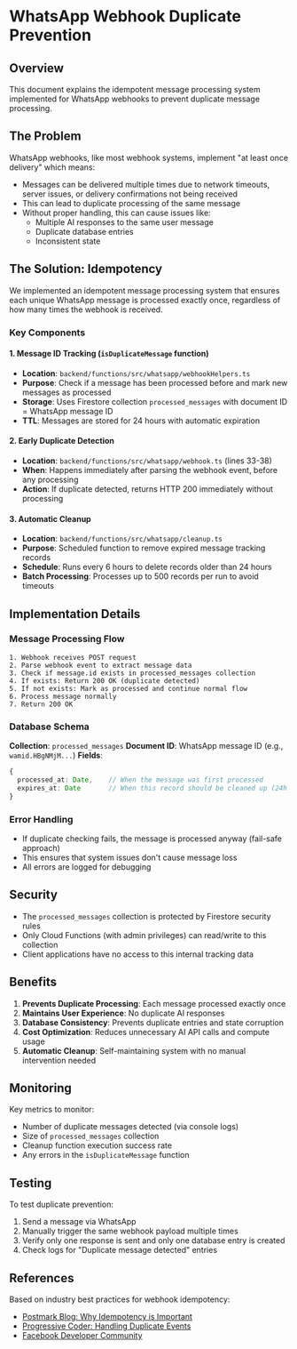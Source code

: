 # WhatsApp Webhook Duplicate Prevention

## Overview

This document explains the idempotent message processing system implemented for WhatsApp webhooks to prevent duplicate message processing.

## The Problem

WhatsApp webhooks, like most webhook systems, implement "at least once delivery" which means:
- Messages can be delivered multiple times due to network timeouts, server issues, or delivery confirmations not being received
- This can lead to duplicate processing of the same message
- Without proper handling, this can cause issues like:
  - Multiple AI responses to the same user message
  - Duplicate database entries
  - Inconsistent state

## The Solution: Idempotency

We implemented an idempotent message processing system that ensures each unique WhatsApp message is processed exactly once, regardless of how many times the webhook is received.

### Key Components

#### 1. Message ID Tracking (`isDuplicateMessage` function)
- **Location**: `backend/functions/src/whatsapp/webhookHelpers.ts`
- **Purpose**: Check if a message has been processed before and mark new messages as processed
- **Storage**: Uses Firestore collection `processed_messages` with document ID = WhatsApp message ID
- **TTL**: Messages are stored for 24 hours with automatic expiration

#### 2. Early Duplicate Detection
- **Location**: `backend/functions/src/whatsapp/webhook.ts` (lines 33-38)
- **When**: Happens immediately after parsing the webhook event, before any processing
- **Action**: If duplicate detected, returns HTTP 200 immediately without processing

#### 3. Automatic Cleanup
- **Location**: `backend/functions/src/whatsapp/cleanup.ts`
- **Purpose**: Scheduled function to remove expired message tracking records
- **Schedule**: Runs every 6 hours to delete records older than 24 hours
- **Batch Processing**: Processes up to 500 records per run to avoid timeouts

## Implementation Details

### Message Processing Flow

```
1. Webhook receives POST request
2. Parse webhook event to extract message data
3. Check if message.id exists in processed_messages collection
4. If exists: Return 200 OK (duplicate detected)
5. If not exists: Mark as processed and continue normal flow
6. Process message normally
7. Return 200 OK
```

### Database Schema

**Collection**: `processed_messages`
**Document ID**: WhatsApp message ID (e.g., `wamid.HBgNMjM...`)
**Fields**:
```typescript
{
  processed_at: Date,    // When the message was first processed
  expires_at: Date       // When this record should be cleaned up (24h later)
}
```

### Error Handling

- If duplicate checking fails, the message is processed anyway (fail-safe approach)
- This ensures that system issues don't cause message loss
- All errors are logged for debugging

## Security

- The `processed_messages` collection is protected by Firestore security rules
- Only Cloud Functions (with admin privileges) can read/write to this collection
- Client applications have no access to this internal tracking data

## Benefits

1. **Prevents Duplicate Processing**: Each message processed exactly once
2. **Maintains User Experience**: No duplicate AI responses
3. **Database Consistency**: Prevents duplicate entries and state corruption
4. **Cost Optimization**: Reduces unnecessary AI API calls and compute usage
5. **Automatic Cleanup**: Self-maintaining system with no manual intervention needed

## Monitoring

Key metrics to monitor:
- Number of duplicate messages detected (via console logs)
- Size of `processed_messages` collection
- Cleanup function execution success rate
- Any errors in the `isDuplicateMessage` function

## Testing

To test duplicate prevention:
1. Send a message via WhatsApp
2. Manually trigger the same webhook payload multiple times
3. Verify only one response is sent and only one database entry is created
4. Check logs for "Duplicate message detected" entries

## References

Based on industry best practices for webhook idempotency:
- [Postmark Blog: Why Idempotency is Important](https://postmarkapp.com/blog/why-idempotency-is-important)
- [Progressive Coder: Handling Duplicate Events](https://progressivecoder.substack.com/p/how-to-handle-disastrous-duplicate)
- [Facebook Developer Community](https://developers.facebook.com/community/threads/435282849333929/) 